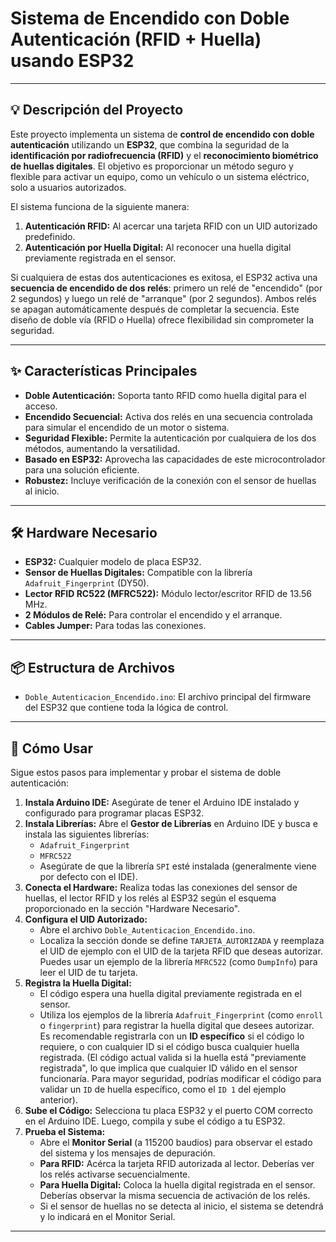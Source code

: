 # Sistema de Encendido con Doble Autenticación (RFID + Huella) usando ESP32
---

## 💡 Descripción del Proyecto

Este proyecto implementa un sistema de **control de encendido con doble autenticación** utilizando un **ESP32**, que combina la seguridad de la **identificación por radiofrecuencia (RFID)** y el **reconocimiento biométrico de huellas digitales**. El objetivo es proporcionar un método seguro y flexible para activar un equipo, como un vehículo o un sistema eléctrico, solo a usuarios autorizados.

El sistema funciona de la siguiente manera:
1.  **Autenticación RFID:** Al acercar una tarjeta RFID con un UID autorizado predefinido.
2.  **Autenticación por Huella Digital:** Al reconocer una huella digital previamente registrada en el sensor.

Si cualquiera de estas dos autenticaciones es exitosa, el ESP32 activa una **secuencia de encendido de dos relés**: primero un relé de "encendido" (por 2 segundos) y luego un relé de "arranque" (por 2 segundos). Ambos relés se apagan automáticamente después de completar la secuencia. Este diseño de doble vía (RFID *o* Huella) ofrece flexibilidad sin comprometer la seguridad.

---

## ✨ Características Principales

* **Doble Autenticación:** Soporta tanto RFID como huella digital para el acceso.
* **Encendido Secuencial:** Activa dos relés en una secuencia controlada para simular el encendido de un motor o sistema.
* **Seguridad Flexible:** Permite la autenticación por cualquiera de los dos métodos, aumentando la versatilidad.
* **Basado en ESP32:** Aprovecha las capacidades de este microcontrolador para una solución eficiente.
* **Robustez:** Incluye verificación de la conexión con el sensor de huellas al inicio.

---

## 🛠️ Hardware Necesario

* **ESP32:** Cualquier modelo de placa ESP32.
* **Sensor de Huellas Digitales:** Compatible con la librería `Adafruit_Fingerprint` (DY50).
* **Lector RFID RC522 (MFRC522):** Módulo lector/escritor RFID de 13.56 MHz.
* **2 Módulos de Relé:** Para controlar el encendido y el arranque.
* **Cables Jumper:** Para todas las conexiones.

---

## 📦 Estructura de Archivos

* `Doble_Autenticacion_Encendido.ino`: El archivo principal del firmware del ESP32 que contiene toda la lógica de control.

---

## 🚀 Cómo Usar

Sigue estos pasos para implementar y probar el sistema de doble autenticación:

1.  **Instala Arduino IDE:** Asegúrate de tener el Arduino IDE instalado y configurado para programar placas ESP32.
2.  **Instala Librerías:** Abre el **Gestor de Librerías** en Arduino IDE y busca e instala las siguientes librerías:
    * `Adafruit_Fingerprint`
    * `MFRC522`
    * Asegúrate de que la librería `SPI` esté instalada (generalmente viene por defecto con el IDE).
3.  **Conecta el Hardware:** Realiza todas las conexiones del sensor de huellas, el lector RFID y los relés al ESP32 según el esquema proporcionado en la sección "Hardware Necesario".
4.  **Configura el UID Autorizado:**
    * Abre el archivo `Doble_Autenticacion_Encendido.ino`.
    * Localiza la sección donde se define `TARJETA_AUTORIZADA` y reemplaza el UID de ejemplo con el UID de la tarjeta RFID que deseas autorizar. Puedes usar un ejemplo de la librería `MFRC522` (como `DumpInfo`) para leer el UID de tu tarjeta.
5.  **Registra la Huella Digital:**
    * El código espera una huella digital previamente registrada en el sensor.
    * Utiliza los ejemplos de la librería `Adafruit_Fingerprint` (como `enroll` o `fingerprint`) para registrar la huella digital que desees autorizar. Es recomendable registrarla con un **ID específico** si el código lo requiere, o con cualquier ID si el código busca cualquier huella registrada. (El código actual valida si la huella está "previamente registrada", lo que implica que cualquier ID válido en el sensor funcionaría. Para mayor seguridad, podrías modificar el código para validar un `ID` de huella específico, como el `ID 1` del ejemplo anterior).
6.  **Sube el Código:** Selecciona tu placa ESP32 y el puerto COM correcto en el Arduino IDE. Luego, compila y sube el código a tu ESP32.
7.  **Prueba el Sistema:**
    * Abre el **Monitor Serial** (a 115200 baudios) para observar el estado del sistema y los mensajes de depuración.
    * **Para RFID:** Acérca la tarjeta RFID autorizada al lector. Deberías ver los relés activarse secuencialmente.
    * **Para Huella Digital:** Coloca la huella digital registrada en el sensor. Deberías observar la misma secuencia de activación de los relés.
    * Si el sensor de huellas no se detecta al inicio, el sistema se detendrá y lo indicará en el Monitor Serial.

---